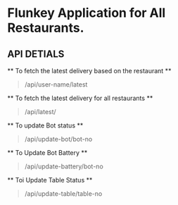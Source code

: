 # Flunkey Application for All Restaurants.

## API DETIALS

** To fetch the latest delivery based on the restaurant **

> /api/user-name/latest 

** To fetch the latest delivery for all restaurants  **
> /api/latest/

** To update Bot status **
> /api/update-bot/bot-no


** To Update Bot Battery **
> /api/update-battery/bot-no

** Toi Update Table Status **
> /api/update-table/table-no





